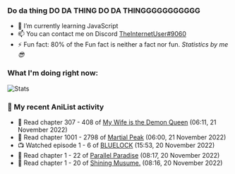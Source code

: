 ### Do da thing DO DA THING DO DA THINGGGGGGGGGGG

<!-- **TheInternetUser0/TheInternetUser0** is a ✨ _special_ ✨ repository because its `README.md` (this file) appears on your GitHub profile. -->


- 🌱 I’m currently learning JavaScript
- 📫 You can contact me on Discord [TheInternetUser#9060](https://discord.com/users/534117072796385300)
- ⚡ Fun fact: 80% of the Fun fact is neither a fact nor fun. _Statistics by me 😎_

### What I'm doing right now:
![Stats](https://discord.c99.nl/widget/theme-3/534117072796385300.png)

### 🌸 My recent AniList activity

<!-- ANILIST_ACTIVITY:start -->

-   📖 Read chapter 307 - 408 of [My Wife is the Demon Queen](https://anilist.co/manga/107966) (06:11, 21 November 2022)
-   📖 Read chapter 1001 - 2798 of [Martial Peak](https://anilist.co/manga/104494) (06:00, 21 November 2022)
-   📺 Watched episode 1 - 6 of [BLUELOCK](https://anilist.co/anime/137822) (15:53, 20 November 2022)
-   📖 Read chapter 1 - 22 of [Parallel Paradise](https://anilist.co/manga/98543) (08:17, 20 November 2022)
-   📖 Read chapter 1 - 20 of [Shining Musume.](https://anilist.co/manga/37484) (08:16, 20 November 2022)

<!-- ANILIST_ACTIVITY:end -->
